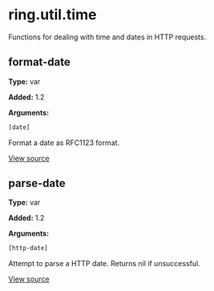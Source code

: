 # ring.util.time

Functions for dealing with time and dates in HTTP requests.


## format-date
**Type:** var

**Added:** 1.2


**Arguments:**
```clojure
[date]
```
Format a date as RFC1123 format.

[View source](http://github.com/ring-clojure/ring/blob/1.8.1/ring-core/src/ring/util/time.clj#L33)
## parse-date
**Type:** var

**Added:** 1.2


**Arguments:**
```clojure
[http-date]
```
Attempt to parse a HTTP date. Returns nil if unsuccessful.

[View source](http://github.com/ring-clojure/ring/blob/1.8.1/ring-core/src/ring/util/time.clj#L24)